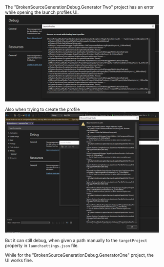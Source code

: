 
The "BrokenSourceGenerationDebug.Generator Two" project has an error while opening the launch profiles UI. <br/>
![openerror](.github/LaunchProfilesUIOpenError.png)

Also when trying to create the profile
![openerror](.github/LaunchProfilesUICreateError.png)

But it can still debug, when given a path manually to the `targetProject` property in `launchsettings.json` file.

While for the "BrokenSourceGenerationDebug.GeneratorOne" project, the UI works fine.